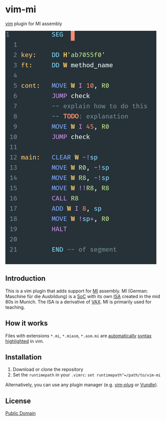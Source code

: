 # vim-mi

[vim](https://en.wikipedia.org/wiki/Vim_(text_editor)) plugin for MI assembly

![vim-mi-example](https://raw.githubusercontent.com/ucsrl/vim-mi/master/example.png)

## Introduction

This is a vim plugin that adds support for [MI](https://github.com/ucsrl/mi-simulator) assembly. MI (German: Maschine für die Ausbildung) is a
[SoC](https://en.wikipedia.org/wiki/System_on_a_chip) with its own [ISA](https://en.wikipedia.org/wiki/Instruction_set_architecture) created in the mid 80s in Munich. The ISA is a derivative of [VAX](https://en.wikipedia.org/wiki/VAX). 
MI is primarily used for teaching.

## How it works

Files with extensions `*.mi`, `*.miasm`, `*.asm.mi` are [automatically](https://github.com/ucsrl/vim-mi/blob/master/ftdetect/mi.vim) 
[syntax highlighted](https://github.com/ucsrl/vim-mi/blob/master/syntax/mi.vim) in vim.

## Installation

1. Download or clone the repository 
2. Set the `runtimepath` in your `.vimrc`:
`set runtimepath^=/path/to/vim-mi`

Alternatively, you can use any plugin manager (e.g. [vim-plug](https://github.com/junegunn/vim-plug) or [Vundle](https://github.com/VundleVim/Vundle.vim)).

## License
[Public Domain](https://github.com/ucsrl/vim-mi/blob/main/UNLICENSE)
